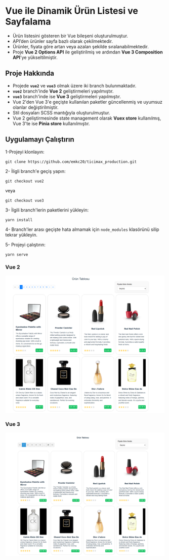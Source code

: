 # Vue ile Dinamik Ürün Listesi ve Sayfalama

- Ürün listesini gösteren bir Vue bileşeni oluşturulmuştur.
- API’den ürünler sayfa bazlı olarak çekilmektedir.
- Ürünler, fiyata göre artan veya azalan şekilde sıralanabilmektedir.
- Proje **Vue 2 Options API** ile geliştirilmiş ve ardından **Vue 3 Composition API**'ye yükseltilmiştir.

## Proje Hakkında

- Projede **`vue2`** ve **`vue3`** olmak üzere iki branch bulunmaktadır.
- **`vue2`** branch'inde **Vue 2** geliştirmeleri yapılmıştır.
- **`vue3`** branch'inde ise **Vue 3** geliştirmeleri yapılmıştır.
- Vue 2'den Vue 3'e geçişte kullanılan paketler güncellenmiş ve uyumsuz olanlar değiştirilmiştir.
- Stil dosyaları SCSS mantığıyla oluşturulmuştur.
- Vue 2 geliştirmesinde state management olarak **Vuex store** kullanılmış, Vue 3'te ise **Pinia store** kullanılmıştır.

## Uygulamayı Çalıştırın
1-Projeyi klonlayın:
```
git clone https://github.com/emkc20/ticimax_production.git
```

2- İligli branch'e geçiş yapın:
```
git checkout vue2
``` 
veya
```
git checkout vue3
```

3- İlgili branch'lerin paketlerini yükleyin: 
```
yarn install
```

4- Branch'ler arası geçişte hata almamak için ``node_modules`` klasörünü silip tekrar yükleyin.

5- Projeyi çalıştırın:
```
yarn serve
```
### Vue 2

![Vue2_image](./public/vue2.png)

### Vue 3

![Vue3_image](./public/vue3.png)


